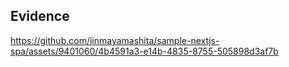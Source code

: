 ## Evidence

https://github.com/jinmayamashita/sample-nextjs-spa/assets/9401060/4b4591a3-e14b-4835-8755-505898d3af7b
